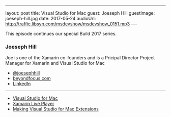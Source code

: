 ---
layout: post
title: Visual Studio for Mac
guest: Joeseph Hill
guestImage: joeseph-hill.jpg
date: 2017-05-24
audioUrl: http://traffic.libsyn.com/msdevshow/msdevshow_0151.mp3
--- 

This episode continues our special Build 2017 series.

### Joeseph Hill 

Joe is one of the Xamarin co-founders and is a Pricipal Director Project Manager for Xamarin and Visual Studio for Mac

 - [@joesephhill](https://twitter.com/josephhill)
 - [beyondfocus.com](http://www.beyondfocus.com/)
 - [LinkedIn](https://www.linkedin.com/in/hilljoseph)

-----------------------------------------------------------------------

 - [Visual Studio for Mac](https://www.visualstudio.com/vs/visual-studio-mac/)
 - [Xamarin Live Player](http://Xamarin.com/live)
 - [Making Visual Studio for Mac Extensions](https://docs.microsoft.com/en-us/visualstudio/mac/extending-visual-studio-mac)